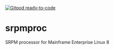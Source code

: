 [![Gitpod ready-to-code](https://img.shields.io/badge/Gitpod-ready--to--code-blue?logo=gitpod)](https://gitpod.io/#https://github.com/SunOS-Linux/srpmproc)

# srpmproc
SRPM processor for Mainframe Enterprise Linux 8

